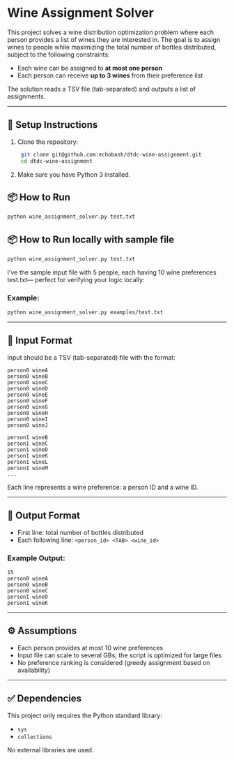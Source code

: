 # Wine Assignment Solver

This project solves a wine distribution optimization problem where each person provides a list of wines they are interested in. The goal is to assign wines to people while maximizing the total number of bottles distributed, subject to the following constraints:

* Each wine can be assigned to **at most one person**
* Each person can receive **up to 3 wines** from their preference list

The solution reads a TSV file (tab-separated) and outputs a list of assignments.

---

## 🚀 Setup Instructions

1. Clone the repository:

   ```bash
    git clone git@github.com:echobash/dtdc-wine-assignment.git
    cd dtdc-wine-assignment 
   ```

2. Make sure you have Python 3 installed.


## 📦 How to Run
```bash
python wine_assignment_solver.py test.txt
```

## 📦 How to Run locally with sample file
```bash
python wine_assignment_solver.py test.txt
```

I've the sample input file with 5 people, each having 10 wine preferences test.txt— perfect for verifying your logic locally:


### Example:

```bash
python wine_assignment_solver.py examples/test.txt
```

---

## 📄 Input Format

Input should be a TSV (tab-separated) file with the format:

```
person0	wineA
person0	wineB
person0	wineC
person0	wineD
person0	wineE
person0	wineF
person0	wineG
person0	wineH
person0	wineI
person0	wineJ

person1	wineB
person1	wineC
person1	wineD
person1	wineK
person1	wineL
person1	wineM
...
```

Each line represents a wine preference: a person ID and a wine ID.

---

## 🧾 Output Format

* First line: total number of bottles distributed
* Each following line: `<person_id> <TAB> <wine_id>`

### Example Output:

```
15
person0 wineA
person0 wineB
person0 wineC
person1 wineD
person1 wineK
```

---

## ⚙️ Assumptions

* Each person provides at most 10 wine preferences
* Input file can scale to several GBs; the script is optimized for large files
* No preference ranking is considered (greedy assignment based on availability)

---

## ✅ Dependencies

This project only requires the Python standard library:

* `sys`
* `collections`

No external libraries are used.
